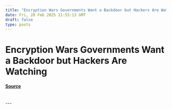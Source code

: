 ```yaml
---
title: "Encryption Wars Governments Want a Backdoor but Hackers Are Watching"
date: Fri, 28 Feb 2025 11:53:13 GMT
draft: false
type: posts
---
```

# Encryption Wars Governments Want a Backdoor but Hackers Are Watching









#### [Source](https://hackernoon.com/encryption-wars-governments-want-a-backdoor-but-hackers-are-watching?source=rss)

<br/>
---
